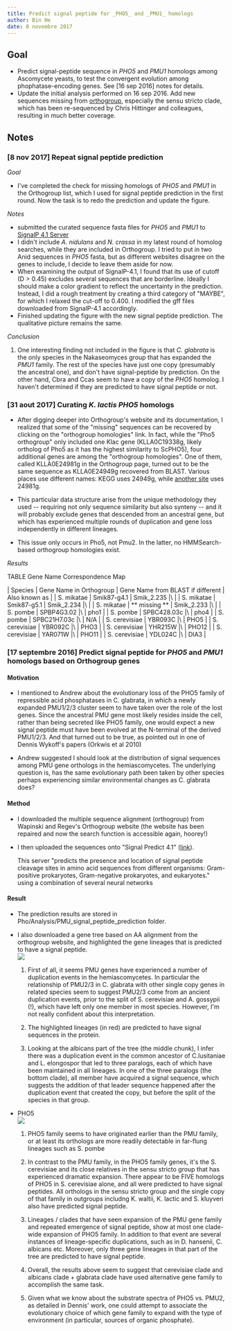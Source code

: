 ```yaml
---
title: Predict signal peptide for _PHO5_ and _PMU1_ homologs
author: Bin He
date: 8 novembre 2017
---
```


## Goal

- Predict signal-peptide sequence in _PHO5_ and _PMU1_ homologs among Ascomycete yeasts, to test the convergent evolution among phophatase-encoding genes. See [16 sep 2016] notes for details.
- Update the initial analysis performed on 16 sep 2016. Add new sequences missing from [orthogroup](https://portals.broadinstitute.org/regev/orthogroups/), especially the sensu stricto clade, which has been re-sequenced by Chris Hittinger and colleagues, resulting in much better coverage.

## Notes

### [8 nov 2017] Repeat signal peptide prediction

_Goal_

- I've completed the check for missing homologs of _PHO5_ and _PMU1_ in the Orthogroup list, which I used for signal peptide prediction in the first round. Now the task is to redo the prediction and update the figure.

_Notes_

- submitted the curated sequence fasta files for _PHO5_ and _PMU1_ to [SignalP 4.1 Server](http://www.cbs.dtu.dk/services/SignalP-4.1/)
- I didn't include _A. nidulans_ and _N. crassa_ in my latest round of homolog searches, while they are included in Orthogroup. I tried to put in two Anid sequences in _PHO5_ fasta, but as different websites disagree on the genes to include, I decide to leave them aside for now.
- When examining the output of SignalP-4.1, I found that its use of cutoff (D > 0.45) excludes several sequences that are borderline. Ideally I should make a color gradient to reflect the uncertainty in the prediction. Instead, I did a rough treatment by creating a third category of "MAYBE", for which I relaxed the cut-off to 0.400. I modified the gff files downloaded from SignalP-4.1 accordingly.
- Finished updating the figure with the new signal peptide prediction. The qualitative picture remains the same.

_Conclusion_

1. One interesting finding not included in the figure is that _C. glabrata_ is the only species in the Nakaseomyces group that has expanded the _PMU1_ family. The rest of the species have just one copy (presumably the ancestral one), and don't have signal-peptide by prediction. On the other hand, Cbra and Ccas seem to have a copy of the _PHO5_ homolog. I haven't determined if they are predicted to have signal peptide or not.

### [31 aout 2017] Curating _K. lactis_ _PHO5_ homologs

-   After digging deeper into Orthogroup's website and its documentation, I realized that some of the "missing" sequences can be recovered by clicking on the "orthogroup homologies" link. In fact, while the "Pho5 orthogroup" only included one Klac gene (KLLA0C19338g, likely ortholog of Pho5 as it has the highest similarity to ScPHO5), four additional genes are among the "orthogroup homologies". One of them, called KLLA0E24981g in the Orthogroup page, turned out to be the same sequence as KLLA0E24949g recovered from BLAST. Various places use different names: KEGG uses 24949g, while [another site](http://bioinformatics.zj.cn/Yeast/detail.php?geneid=kla:KLLA0E24981g) uses 24981g.

-   This particular data structure arise from the unique methodology they used -- requiring not only sequence similarity but also synteny -- and it will probably exclude genes that descended from an ancestral gene, but which has experienced multiple rounds of duplication and gene loss independently in different lineages.

-   This issue only occurs in Pho5, not Pmu2. In the latter, no HMMSearch-based orthogroup homologies exist.

_Results_

TABLE  Gene Name Correspondence Map

| Species | Gene Name in Orthogroup | Gene Name from BLAST if different | Also known as |
| S. mikatae | Smik87-g4.1 | Smik_2.235 |\ |
| S. mikatae | Smik87-g5.1 | Smik_2.234 |\ |
| S. mikatae | ** missing ** | Smik_2.233 |\ |
| S. pombe | SPBP4G3.02 |\ | pho1 |
| S. pombe | SPBC428.03c |\ | pho4 |
| S. pombe | SPBC21H7.03c |\ | N/A |
| S. cerevisiae | YBR093C |\ | PHO5 |
| S. cerevisiae | YBR092C |\ | PHO3 |
| S. cerevisiae | YHR215W |\ | PHO12 |
| S. cerevisiae | YAR071W |\ | PHO11 |
| S. cerevisiae | YDL024C |\ | DIA3 |

### [17 septembre 2016] Predict signal peptide for _PHO5_ and _PMU1_ homologs based on Orthogroup genes

#### Motivation

-   I mentioned to Andrew about the evolutionary loss of the PHO5 family of repressible acid phosphatases in C. glabrata, in which a newly expanded PMU1/2/3 cluster seem to have taken over the role of the lost genes. Since the ancestral PMU gene most likely resides inside the cell, rather than being secreted like PHO5 family, one would expect a new signal peptide must have been evolved at the N-terminal of the derived PMU1/2/3. And that turned out to be true, as pointed out in one of Dennis Wykoff's papers (Orkwis et al 2010)

-   Andrew suggested I should look at the distribution of  signal sequences among PMU gene orthologs in the hemiascomycetes. The underlying question is, has the same evolutionary path been taken by other species perhaps experiencing similar environmental changes as C. glabrata does?

#### Method

-   I downloaded the multiple sequence alignment (orthogroup) from Wapinski and Regev's Orthogroup website (the website has been repaired and now the search function is accessible again, hoorey!)

-   I then uploaded the sequences onto "Signal Predict 4.1" ([link](http://www.cbs.dtu.dk/services/SignalP-4.1)).

    This server "predicts the presence and location of signal peptide cleavage sites in amino acid sequences from different organisms: Gram-positive prokaryotes, Gram-negative prokaryotes, and eukaryotes." using a combination of several neural networks

#### Result

-   The prediction results are stored in Pho/Analysis/PMU_signal_peptide_prediction folder.

-   I also downloaded a gene tree based on AA alignment from the orthogroup website, and highlighted the gene lineages that is predicted to have a signal peptide.\
    ![](https://lh3.googleusercontent.com/WKKWwJ_bPVgQ398gcAWuV1olgGAfSeXjrHZoBeV3IFIX8M03KwpQL9FVydLjbLGk-V6BUwyl6lYSmKl_Z233a6_SbyKk86JV_-e35FtFRAcWEnuWJlwiATibap8nWvT6gcjPun0_)

    1.  First of all, it seems PMU genes have experienced a number of duplication events in the hemiascomycetes. In particular the relationship of PMU2/3 in C. glabrata with other single copy genes in related species seem to suggest PMU2/3 come from an ancient duplication events, prior to the split of S. cerevisiae and A. gossypii (!), which have left only one member in most species. However, I'm not really confident about this interpretation.
    
    2.  The highlighted lineages (in red) are predicted to have signal sequences in the protein.
    
    3.  Looking at the albicans part of the tree (the middle chunk), I infer there was a duplication event in the common ancestor of C.lusitaniae and L. elongospor that led to three paralogs, each of which have been maintained in all lineages. In one of the three paralogs (the bottom clade), all member have acquired a signal sequence, which suggests the addition of that leader sequence happened after the duplication event that created the copy, but before the split of the species in that group.

-   PHO5\
    ![](https://lh4.googleusercontent.com/rA1UGla-7am1P3ErBZtgVCZLedHpnlisfxm8trO49VT8GGbvVJxcOEVx7ldl-YhfbW1HriitxQrEHqE0kEDxG3acFABItlAtpgfHIuCPI249mzRL2FhFiIzOlflrzK4TvRSYyCjw)

    1.  PHO5 family seems to have originated earlier than the PMU family, or at least its orthologs are more readily detectable in far-flung lineages such as S. pombe
    
    2.  In contrast to the PMU family, in the PHO5 family genes, it's the S. cerevisiae and its close relatives in the sensu stricto group that has experienced dramatic expansion. There appear to be FIVE homologs of PHO5 in S. cerevisiae alone, and all were predicted to have signal peptides. All orthologs in the sensu stricto group and the single copy of that family in outgroups includng K. waltii, K. lactic and S. kluyveri also have predicted signal peptide.
    
    3.  Lineages / clades that have seen expansion of the PMU gene family and repeated emergence of signal peptide, show at most one clade-wide expansion of PHO5 family. In addition to that event are several instances of lineage-specific duplications, such as in D. hansenii, C. albicans etc. Moreover, only three gene lineages in that part of the tree are predicted to have signal peptide.
    
    4.  Overall, the results above seem to suggest that cerevisiae clade and albicans clade + glabrata clade have used alternative gene family to accomplish the same task.
    
    5.  Given what we know about the substrate spectra of PHO5 vs. PMU2, as detailed in Dennis' work, one could attempt to associate the evolutionary choice of which gene family to expand with the type of environment (in particular, sources of organic phosphate).
